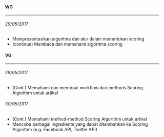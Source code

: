 #### WG
---
###### 29/05/2017
* Mempresentasikan algoritma dan alur dalam menentukan scoring
* (continue) Membaca dan memahami algoritma scoring


#### VG
---
###### 29/05/2017
* (Cont.) Memahami dan membuat workflow dari methods Scoring Algorithm untuk artikel

###### 30/05/2017
* (Cont.) Memahami method-method Scoring Algorithm untuk artikel
* Mencoba berbagai ingredients yang dapat ditambahkan ke Scoring Algorithm (e.g. Facebook API, Twitter API)